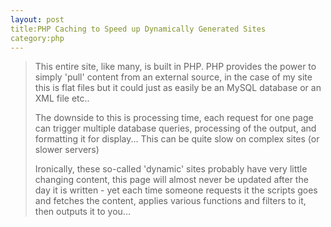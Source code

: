 ```yaml
---
layout: post
title:PHP Caching to Speed up Dynamically Generated Sites
category:php
---
```


>This entire site, like many, is built in PHP. PHP provides the power to simply 'pull' content from an external source, in the case of my site this is flat files but it could just as easily be an MySQL database or an XML file etc..
>
>The downside to this is processing time, each request for one page can trigger multiple database queries, processing of the output, and formatting it for display... This can be quite slow on complex sites (or slower servers)
>
>Ironically, these so-called 'dynamic' sites probably have very little changing content, this page will almost never be updated after the day it is written - yet each time someone requests it the scripts goes and fetches the content, applies various functions and filters to it, then outputs it to you...
